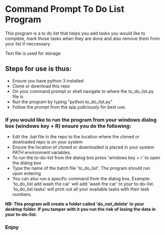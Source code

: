 # Command Prompt To Do List Program 
<p> This program is a to do list that helps you add tasks you would like to complete, mark those tasks when they are done and also remove them from your list if neccessary.</p>
<p> Text file is used for storage </p>

## Steps for use is thus:
<ul>
<li> Ensure you have python 3 installed </li>
<li> Clone or download this repo </li>
<li> On your command prompt or shell navigate to where the to_do_list.py file is </li>
<li> Run the program by typing "python to_do_list.py" </li>
<li> Follow the prompt from the app judiciously for best use. </li>
</ul>

### If you would like to run the program from your windows dialog box (windows key + R) ensure you do the following:
 
<ul>
<li>Edit the .bat file in the repo to the location where the cloned or dowloaded repo is on your system </li>
<li>Ensure the location of cloned or downloaded is placed in your system PATH environment variables.
<li>To run the to-do-list from the dialog box press 'windows key + r' to open the dialog box</li>
<li>Type the name of the batch file 'to_do_list'. The program should run upon entering </li>
<li>You can also run a specific command from the dialog box. Example: 'to_do_list add wash the car' will add 'wash the car' to your to-do-list. 'to_do_list tasks' will print out all your available tasks with their task numbers.
</ul>

<p><b>NB: This program will create a folder called 'do_not_delete' in your desktop folder. If you tamper with it you run the risk of losing the data in your to-do-list. </b></p>

### Enjoy